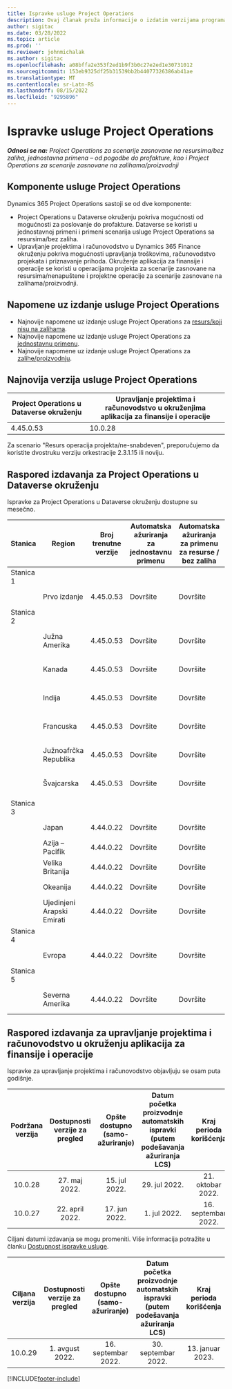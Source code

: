 ```yaml
---
title: Ispravke usluge Project Operations
description: Ovaj članak pruža informacije o izdatim verzijama programa Dynamics 365 Project Operations.
author: sigitac
ms.date: 03/28/2022
ms.topic: article
ms.prod: ''
ms.reviewer: johnmichalak
ms.author: sigitac
ms.openlocfilehash: a08bffa2e353f2ed1b9f3b0c27e2ed1e30731012
ms.sourcegitcommit: 153eb9325df25b31539bb2b44077326386ab41ae
ms.translationtype: MT
ms.contentlocale: sr-Latn-RS
ms.lasthandoff: 08/15/2022
ms.locfileid: "9295896"
---
```

# <a name="project-operations-updates"></a>Ispravke usluge Project Operations

_**Odnosi se na:** Project Operations za scenarije zasnovane na resursima/bez zaliha, jednostavna primena – od pogodbe do profakture, kao i Project Operations za scenarije zasnovane na zalihama/proizvodnji_



## <a name="project-operations-components"></a>Komponente usluge Project Operations

Dynamics 365 Project Operations sastoji se od dve komponente:

- Project Operations u Dataverse okruženju pokriva mogućnosti od mogućnosti za poslovanje do profakture. Dataverse se koristi u jednostavnoj primeni i primeni scenarija usluge Project Operations sa resursima/bez zaliha.
- Upravljanje projektima i računovodstvo u Dynamics 365 Finance okruženju pokriva mogućnosti upravljanja troškovima, računovodstvo projekata i priznavanje prihoda. Okruženje aplikacija za finansije i operacije se koristi u operacijama projekta za scenarije zasnovane na resursima/nenapuštene i projektne operacije za scenarije zasnovane na zalihama/proizvodnji.

## <a name="project-operations-release-notes"></a>Napomene uz izdanje usluge Project Operations
- Najnovije napomene uz izdanje usluge Project Operations za [resurs/koji nisu na zalihama](whats-new-july-2022-resource-based.md).
- Najnovije napomene uz izdanje usluge Project Operations za [jednostavnu primenu](../pro/whats-new/whats-new-july-2022-lite.md).
- Najnovije napomene uz izdanje usluge Project Operations za [zalihe/proizvodnju](../prod-pma/whats-new/whats-new-jul-2022-stocked.md).

## <a name="project-operations-latest-version"></a>Najnovija verzija usluge Project Operations

| Project Operations u Dataverse okruženju | Upravljanje projektima i računovodstvo u okruženjima aplikacija za finansije i operacije | 
| --- | --- |
| 4.45.0.53 | 10.0.28 |

Za scenario "Resurs operacija projekta/ne-snabdeven", preporučujemo da koristite dvostruku verziju orkestracije 2.3.1.15 ili noviju.

## <a name="release-schedule-for-project-operations-on-dataverse-environment"></a>Raspored izdavanja za Project Operations u Dataverse okruženju

Ispravke za Project Operations u Dataverse okruženju dostupne su mesečno. 

| Stanica | Region | Broj trenutne verzije | Automatska ažuriranja za jednostavnu primenu | Automatska ažuriranja za primenu za resurse / bez zaliha | Broj sledeće verzije | Datum opšte dostupnosti sledeće verzije |
|-----------|-----------------------|-----------------|--------------------|---------------------|---------------------|---------------------|
| Stanica 1 |   &nbsp;              |    &nbsp;       | &nbsp;             |      &nbsp;         |      &nbsp;         |      &nbsp;         |
|   &nbsp;  | Prvo izdanje         |  4.45.0.53      | Dovršite           | Dovršite            | TBD                 | 26. avgust 2022.       |
| Stanica 2 |   &nbsp;              |    &nbsp;       | &nbsp;             |      &nbsp;         |      &nbsp;         |      &nbsp;         |
|   &nbsp;  | Južna Amerika         |  4.45.0.53      | Dovršite           | Dovršite            | TBD                 | 02. septembar 2022.       |
|   &nbsp;  | Kanada                |  4.45.0.53      | Dovršite           | Dovršite            | TBD                 | 02. septembar 2022.       |
|   &nbsp;  | Indija                 |  4.45.0.53      | Dovršite           | Dovršite            | TBD                 | 02. septembar 2022.       |
|   &nbsp;  | Francuska                |  4.45.0.53      | Dovršite           | Dovršite            | TBD                 | 02. septembar 2022.       |
|   &nbsp;  | Južnoafrčka Republika          |  4.45.0.53      | Dovršite           | Dovršite            | TBD                 | 02. septembar 2022.       |
|   &nbsp;  | Švajcarska           |  4.45.0.53      | Dovršite           | Dovršite            | TBD                 | 02. septembar 2022.       |
| Stanica 3 |      &nbsp;           |     &nbsp;      |     &nbsp;         |      &nbsp;         |      &nbsp;         |      &nbsp;         |
|   &nbsp;  | Japan                 |  4.44.0.22      | Dovršite      | Dovršite       | 4.45.0.53                 | 19. avgust 2022.       |
|   &nbsp;  | Azija – Pacifik          |  4.44.0.22      | Dovršite      | Dovršite       | 4.45.0.53                 | 19. avgust 2022.       |
|   &nbsp;  | Velika Britanija         |  4.44.0.22      | Dovršite      | Dovršite       | 4.45.0.53                 | 19. avgust 2022.       |
|   &nbsp;  | Okeanija               |  4.44.0.22      | Dovršite      | Dovršite       | 4.45.0.53                 | 19. avgust 2022.       |
|   &nbsp;  | Ujedinjeni Arapski Emirati  |  4.44.0.22      | Dovršite      | Dovršite       | 4.45.0.53                 | 19. avgust 2022.       |
| Stanica 4 |     &nbsp;            |     &nbsp;      |     &nbsp;         |      &nbsp;         |      &nbsp;         |      &nbsp;         |
|   &nbsp;  | Evropa                |  4.44.0.22      | Dovršite           | Dovršite            | 4.45.0.53           | 26. avgust 2022.       |
| Stanica 5 |     &nbsp;            |     &nbsp;      |     &nbsp;         |      &nbsp;         |      &nbsp;         |      &nbsp;         |
|   &nbsp;  | Severna Amerika         |  4.44.0.22      | Dovršite           | Dovršite            | 4.45.0.53           | 02. septembar 2022.       |

## <a name="release-schedule-for-project-management-and-accounting-in-the-finance-and-operations-apps-environment"></a>Raspored izdavanja za upravljanje projektima i računovodstvo u okruženju aplikacija za finansije i operacije

Ispravke za upravljanje projektima i računovodstvo objavljuju se osam puta godišnje.

|Podržana verzija| Dostupnosti verzije za pregled | Opšte dostupno (samo-ažuriranje) | Datum početka proizvodnje automatskih ispravki (putem podešavanja ažuriranja LCS) |   Kraj perioda korišćenja   |
|:---------------:|:---------------------------:|:---------------------------------:|:--------------------------------------------------------------------:|:------------------:|
|     10.0.28     |      27. maj 2022.           |        15. jul 2022.              |                          29. jul 2022.                               | 21. oktobar 2022.   |
|     10.0.27     |      22. april 2022.         |        17. jun 2022.              |                          1. jul 2022.                                | 16. septembar 2022. |

Ciljani datumi izdavanja se mogu promeniti. Više informacija potražite u članku [Dostupnost ispravke usluge](/dynamics365/fin-ops-core/fin-ops/get-started/public-preview-releases?toc=%2fdynamics365%2ffinance%2ftoc.json).

|Ciljana verzija | Dostupnosti verzije za pregled | Opšte dostupno (samo-ažuriranje) | Datum početka proizvodnje automatskih ispravki (putem podešavanja ažuriranja LCS) |   Kraj perioda korišćenja   |
|:---------------:|:---------------------------:|:---------------------------------:|:--------------------------------------------------------------------:|:------------------:|
|     10.0.29     |      1. avgust 2022.         |       16. septembar 2022.          |                        30. septembar 2022.                            | 13. januar 2023.   |

[!INCLUDE[footer-include](../includes/footer-banner.md)]
